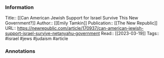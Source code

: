 
### Information
Title:: [[Can American Jewish Support for Israel Survive This New Government?]]
Author:: [[Emily Tamkin]]
Publication:: [[The New Republic]]
URL:: https://newrepublic.com/article/170937/can-american-jewish-support-israel-survive-netanyahu-government
Read:: [[2023-03-19]]
Tags:: #israel #jews #judaism 
#article

### Annotations
